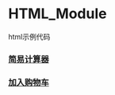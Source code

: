 # HTML_Module
html示例代码
### <a href="https://huidge.github.io/HTML_Module/caculator.html">简易计算器</a>
### <a href="https://huidge.github.io/HTML_Module/cart.html">加入购物车</a>
